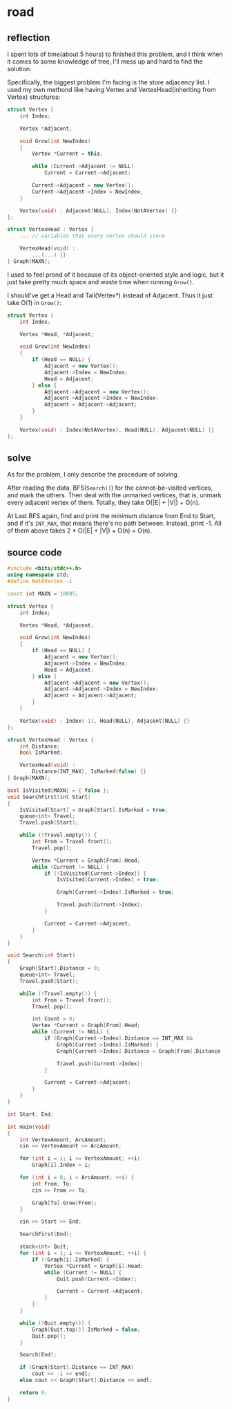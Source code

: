 # road

## reflection

I spent lots of time(about 5 hours) to finished this problem, and I think when it comes to some knowledge of tree, I'll mess up and hard to find the solution.

Specifically, the biggest problem I'm facing is the store adjacency list. I used my own methond like having Vertex and VertexHead(inheriting from Vertex) structures:

```c++
struct Vertex {
	int Index;

	Vertex *Adjacent;

	void Grow(int NewIndex)
	{
		Vertex *Current = this;

		while (Current->Adjacent != NULL)
			Current = Current->Adjacent;

		Current->Adjacent = new Vertex();
		Current->Adjacent->Index = NewIndex;
	}

	Vertex(void) : Adjacent(NULL), Index(NotAVertex) {}
};

struct VertexHead : Vertex {
	... // variables that every vertex should store

	VertexHead(void) :
		...(...) {}
} Graph[MAXN];
```

I used to feel prond of it because of its object-oriented style and logic, but it just take pretty much space and waste time when running `Grow()`.

I should've get a Head and Tail(Vertex*) instead of Adjacent. Thus it just take O(1) in `Grow()`:

```c++
struct Vertex {
	int Index;

	Vertex *Head, *Adjacent;

	void Grow(int NewIndex)
	{
		if (Head == NULL) {
			Adjacent = new Vertex();
			Adjacent->Index = NewIndex;
			Head = Adjacent;
		} else {
			Adjacent->Adjacent = new Vertex();
			Adjacent->Adjacent->Index = NewIndex;
			Adjacent = Adjacent->Adjacent;
		}
	}

	Vertex(void) : Index(NotAVertex), Head(NULL), Adjacent(NULL) {}
};
```

## solve

As for the problem, I only describe the procedure of solving.

After reading the data, BFS(`Search()`) for the cannot-be-visited vertices, and mark the others. Then deal with the unmarked vertices, that is, unmark every adjacent vertex of them. Totally, they take O(|E| + |V|) + O(n).

At Last BFS again, find and print the minimum distance from End to Start, and if it's `INT_MAX`, that means there's no path between. Instead, print -1. All of them above takes 2 * O(|E| + |V|) + O(n) = O(n).

## source code

```c++
#include <bits/stdc++.h>
using namespace std;
#define NotAVertex -1

const int MAXN = 10005;

struct Vertex {
	int Index;

	Vertex *Head, *Adjacent;

	void Grow(int NewIndex)
	{
		if (Head == NULL) {
			Adjacent = new Vertex();
			Adjacent->Index = NewIndex;
			Head = Adjacent;
		} else {
			Adjacent->Adjacent = new Vertex();
			Adjacent->Adjacent->Index = NewIndex;
			Adjacent = Adjacent->Adjacent;
		}
	}

	Vertex(void) : Index(-1), Head(NULL), Adjacent(NULL) {}
};

struct VertexHead : Vertex {
	int Distance;
	bool IsMarked;

	VertexHead(void) :
		Distance(INT_MAX), IsMarked(false) {}
} Graph[MAXN];

bool IsVisited[MAXN] = { false };
void SearchFirst(int Start)
{
	IsVisited[Start] = Graph[Start].IsMarked = true;
	queue<int> Travel;
	Travel.push(Start);

	while (!Travel.empty()) {
		int From = Travel.front();
		Travel.pop();

		Vertex *Current = Graph[From].Head;
		while (Current != NULL) {
			if (!IsVisited[Current->Index]) {
				IsVisited[Current->Index] = true;

				Graph[Current->Index].IsMarked = true;

				Travel.push(Current->Index);
			}

			Current = Current->Adjacent;
		}
	}
}

void Search(int Start)
{
	Graph[Start].Distance = 0;
	queue<int> Travel;
	Travel.push(Start);

	while (!Travel.empty()) {
		int From = Travel.front();
		Travel.pop();

		int Count = 0;
		Vertex *Current = Graph[From].Head;
		while (Current != NULL) {
			if (Graph[Current->Index].Distance == INT_MAX &&
				Graph[Current->Index].IsMarked) {
				Graph[Current->Index].Distance = Graph[From].Distance + 1;

				Travel.push(Current->Index);
			}

			Current = Current->Adjacent;
		}
	}
}

int Start, End;

int main(void)
{
	int VertexAmount, ArcAmount;
	cin >> VertexAmount >> ArcAmount;

	for (int i = 1; i <= VertexAmount; ++i)
		Graph[i].Index = i;

	for (int i = 0; i < ArcAmount; ++i) {
		int From, To;
		cin >> From >> To;

		Graph[To].Grow(From);
	}

	cin >> Start >> End;

	SearchFirst(End);

	stack<int> Quit;
	for (int i = 1; i <= VertexAmount; ++i) {
		if (!Graph[i].IsMarked) {
			Vertex *Current = Graph[i].Head;
			while (Current != NULL) {
				Quit.push(Current->Index);

				Current = Current->Adjacent;
			}
		}
	}

	while (!Quit.empty()) {
		Graph[Quit.top()].IsMarked = false;
		Quit.pop();
	}

	Search(End);

	if (Graph[Start].Distance == INT_MAX)
		cout << -1 << endl;
	else cout << Graph[Start].Distance << endl;

	return 0;
}
```
